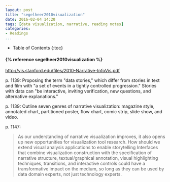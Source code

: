 ```yaml
---
layout: post
title: "segelheer2010visualization"
date: 2016-02-04 14:20
tags: [data visualization, narrative, reading notes]
categories: 
- Readings
...
```


* Table of Contents
{:toc}

<h4>{% reference segelheer2010visualization %}</h4>

<http://vis.stanford.edu/files/2010-Narrative-InfoVis.pdf>

p. 1139: Proposing the term "data stories," which differ from stories in text and film with "a set of events in a tightly controlled progression." Stories with data can "be interactive, inviting verification, new questions, and alternative explanations."

p. 1139: Outline seven genres of narrative visualization: magazine style, 
annotated chart, partitioned poster, flow chart, comic strip, slide show, and 
video.

p. 1147: 

> As our understanding of narrative visualization improves, it also opens up 
> new opportunities for visualization tool research. How should we extend 
> visual analysis applications to enable storytelling Interfaces that combine 
> visualization construction with the specification of narrative structure, 
> textual/graphical annotation, visual highlighting techniques, transitions, 
> and interactive controls could have a transformative impact on the medium, 
> so long as they can be used by data domain experts, not just technology 
> experts.
